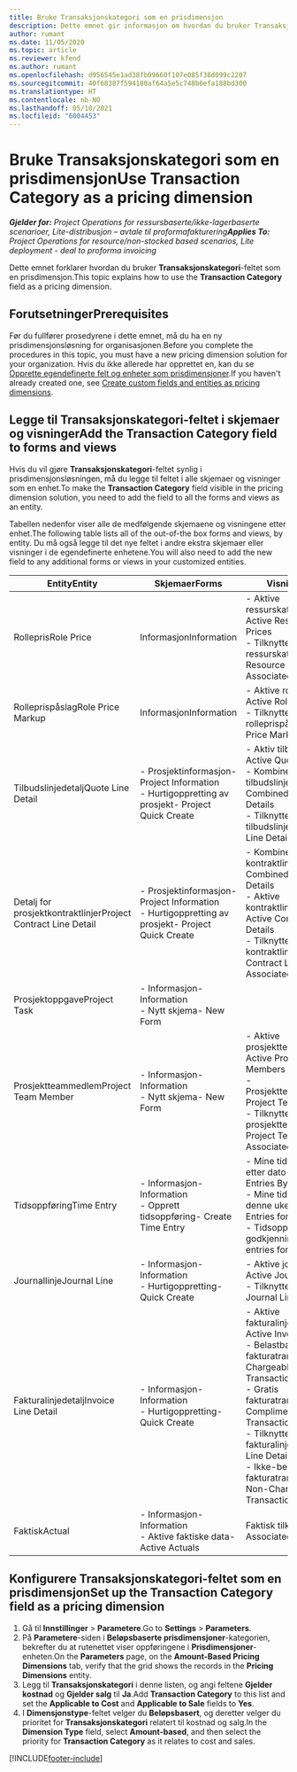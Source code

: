 ```yaml
---
title: Bruke Transaksjonskategori som en prisdimensjon
description: Dette emnet gir informasjon om hvordan du bruker Transaksjonskategori-feltet som en prisdimensjon.
author: rumant
ms.date: 11/05/2020
ms.topic: article
ms.reviewer: kfend
ms.author: rumant
ms.openlocfilehash: d956545e1ad38fb09660f107e085f38d099c2207
ms.sourcegitcommit: 40f68387f594180af64a5e5c748b6efa188bd300
ms.translationtype: HT
ms.contentlocale: nb-NO
ms.lasthandoff: 05/10/2021
ms.locfileid: "6004453"
---
```

# <a name="use-transaction-category-as-a-pricing-dimension"></a><span data-ttu-id="074a1-103">Bruke Transaksjonskategori som en prisdimensjon</span><span class="sxs-lookup"><span data-stu-id="074a1-103">Use Transaction Category as a pricing dimension</span></span>


<span data-ttu-id="074a1-104">_**Gjelder for:** Project Operations for ressursbaserte/ikke-lagerbaserte scenarioer, Lite-distribusjon – avtale til proformafakturering_</span><span class="sxs-lookup"><span data-stu-id="074a1-104">_**Applies To:** Project Operations for resource/non-stocked based scenarios, Lite deployment - deal to proforma invoicing_</span></span>


<span data-ttu-id="074a1-105">Dette emnet forklarer hvordan du bruker **Transaksjonskategori**-feltet som en prisdimensjon.</span><span class="sxs-lookup"><span data-stu-id="074a1-105">This topic explains how to use the **Transaction Category** field as a pricing dimension.</span></span> 

## <a name="prerequisites"></a><span data-ttu-id="074a1-106">Forutsetninger</span><span class="sxs-lookup"><span data-stu-id="074a1-106">Prerequisites</span></span>
<span data-ttu-id="074a1-107">Før du fullfører prosedyrene i dette emnet, må du ha en ny prisdimensjonsløsning for organisasjonen.</span><span class="sxs-lookup"><span data-stu-id="074a1-107">Before you complete the procedures in this topic, you must have a new pricing dimension solution for your organization.</span></span> <span data-ttu-id="074a1-108">Hvis du ikke allerede har opprettet en, kan du se [Opprette egendefinerte felt og enheter som prisdimensjoner](create-custom-fields-entities-pricing-dimensions.md).</span><span class="sxs-lookup"><span data-stu-id="074a1-108">If you haven't already created one, see [Create custom fields and entities as pricing dimensions](create-custom-fields-entities-pricing-dimensions.md).</span></span>

## <a name="add-the-transaction-category-field-to-forms-and-views"></a><span data-ttu-id="074a1-109">Legge til Transaksjonskategori-feltet i skjemaer og visninger</span><span class="sxs-lookup"><span data-stu-id="074a1-109">Add the Transaction Category field to forms and views</span></span>
<span data-ttu-id="074a1-110">Hvis du vil gjøre **Transaksjonskategori**-feltet synlig i prisdimensjonsløsningen, må du legge til feltet i alle skjemaer og visninger som en enhet.</span><span class="sxs-lookup"><span data-stu-id="074a1-110">To make the **Transaction Category** field visible in the pricing dimension solution, you need to add the field to all the forms and views as an entity.</span></span>

<span data-ttu-id="074a1-111">Tabellen nedenfor viser alle de medfølgende skjemaene og visningene etter enhet.</span><span class="sxs-lookup"><span data-stu-id="074a1-111">The following table lists all of the out-of-the box forms and views, by entity.</span></span> <span data-ttu-id="074a1-112">Du må også legge til det nye feltet i andre ekstra skjemaer eller visninger i de egendefinerte enhetene.</span><span class="sxs-lookup"><span data-stu-id="074a1-112">You will also need to add the new field to any additional forms or views in your customized entities.</span></span>

|  <span data-ttu-id="074a1-113">Entity</span><span class="sxs-lookup"><span data-stu-id="074a1-113">Entity</span></span>        | <span data-ttu-id="074a1-114">Skjemaer</span><span class="sxs-lookup"><span data-stu-id="074a1-114">Forms</span></span>     |<span data-ttu-id="074a1-115">Visninger</span><span class="sxs-lookup"><span data-stu-id="074a1-115">Views</span></span>        |
| ------------------------------|---------------------------------|----------------------------------|
|  <span data-ttu-id="074a1-116">Rollepris</span><span class="sxs-lookup"><span data-stu-id="074a1-116">Role Price</span></span>| <span data-ttu-id="074a1-117">Informasjon</span><span class="sxs-lookup"><span data-stu-id="074a1-117">Information</span></span> |<span data-ttu-id="074a1-118">- Aktive ressurskategoripriser</span><span class="sxs-lookup"><span data-stu-id="074a1-118">- Active Resource Category Prices</span></span><br> <span data-ttu-id="074a1-119">- Tilknyttede ressurskategoripriser</span><span class="sxs-lookup"><span data-stu-id="074a1-119">- Resource Category Price Associated</span></span> |
|  <span data-ttu-id="074a1-120">Rolleprispåslag</span><span class="sxs-lookup"><span data-stu-id="074a1-120">Role Price Markup</span></span>| <span data-ttu-id="074a1-121">Informasjon</span><span class="sxs-lookup"><span data-stu-id="074a1-121">Information</span></span>|<span data-ttu-id="074a1-122">- Aktive rolleprispåslag</span><span class="sxs-lookup"><span data-stu-id="074a1-122">- Active Role Price Markup</span></span><br><span data-ttu-id="074a1-123">- Tilknyttede rolleprispåslag</span><span class="sxs-lookup"><span data-stu-id="074a1-123">- Role Price Markup Associated</span></span> |
|  <span data-ttu-id="074a1-124">Tilbudslinjedetalj</span><span class="sxs-lookup"><span data-stu-id="074a1-124">Quote Line Detail</span></span>|<span data-ttu-id="074a1-125">- Prosjektinformasjon</span><span class="sxs-lookup"><span data-stu-id="074a1-125">- Project Information</span></span><br><span data-ttu-id="074a1-126">- Hurtigoppretting av prosjekt</span><span class="sxs-lookup"><span data-stu-id="074a1-126">- Project Quick Create</span></span>| <span data-ttu-id="074a1-127">- Aktiv tilbudslinjedetalj</span><span class="sxs-lookup"><span data-stu-id="074a1-127">- Active Quote Line Detail</span></span><br><span data-ttu-id="074a1-128">- Kombinerte tilbudslinjedetaljer</span><span class="sxs-lookup"><span data-stu-id="074a1-128">- Combined Quote Line Details</span></span><br><span data-ttu-id="074a1-129">- Tilknyttet tilbudslinjedetalj</span><span class="sxs-lookup"><span data-stu-id="074a1-129">- Quote Line Detail Associated</span></span> |
|  <span data-ttu-id="074a1-130">Detalj for prosjektkontraktlinjer</span><span class="sxs-lookup"><span data-stu-id="074a1-130">Project Contract Line Detail</span></span>|<span data-ttu-id="074a1-131">- Prosjektinformasjon</span><span class="sxs-lookup"><span data-stu-id="074a1-131">- Project Information</span></span><br><span data-ttu-id="074a1-132">- Hurtigoppretting av prosjekt</span><span class="sxs-lookup"><span data-stu-id="074a1-132">- Project Quick Create</span></span>|<span data-ttu-id="074a1-133">- Kombinerte kontraktlinjedetaljer</span><span class="sxs-lookup"><span data-stu-id="074a1-133">- Combined Contract Line Details</span></span><br><span data-ttu-id="074a1-134">- Aktive kontraktlinjedetaljer</span><span class="sxs-lookup"><span data-stu-id="074a1-134">- Active Contract Line Details</span></span><br><span data-ttu-id="074a1-135">- Tilknyttede kontraktlinjedetaljer</span><span class="sxs-lookup"><span data-stu-id="074a1-135">- Contract Line Detail Associated</span></span> |
|  <span data-ttu-id="074a1-136">Prosjektoppgave</span><span class="sxs-lookup"><span data-stu-id="074a1-136">Project Task</span></span>|<span data-ttu-id="074a1-137">- Informasjon</span><span class="sxs-lookup"><span data-stu-id="074a1-137">- Information</span></span><br><span data-ttu-id="074a1-138">- Nytt skjema</span><span class="sxs-lookup"><span data-stu-id="074a1-138">- New Form</span></span>| &nbsp; |
|  <span data-ttu-id="074a1-139">Prosjektteammedlem</span><span class="sxs-lookup"><span data-stu-id="074a1-139">Project Team Member</span></span>|<span data-ttu-id="074a1-140">- Informasjon</span><span class="sxs-lookup"><span data-stu-id="074a1-140">- Information</span></span><br><span data-ttu-id="074a1-141">- Nytt skjema</span><span class="sxs-lookup"><span data-stu-id="074a1-141">- New Form</span></span>|<span data-ttu-id="074a1-142">- Aktive prosjektteammedlemmer</span><span class="sxs-lookup"><span data-stu-id="074a1-142">- Active Project Team Members</span></span><br><span data-ttu-id="074a1-143">- Prosjektteammedlemmer</span><span class="sxs-lookup"><span data-stu-id="074a1-143">- Project Team Members</span></span><br><span data-ttu-id="074a1-144">- Tilknyttede prosjektteammedlemmer</span><span class="sxs-lookup"><span data-stu-id="074a1-144">- Project Team Members Associated</span></span> |
|  <span data-ttu-id="074a1-145">Tidsoppføring</span><span class="sxs-lookup"><span data-stu-id="074a1-145">Time Entry</span></span>|<span data-ttu-id="074a1-146">- Informasjon</span><span class="sxs-lookup"><span data-stu-id="074a1-146">- Information</span></span><br><span data-ttu-id="074a1-147">- Opprett tidsoppføring</span><span class="sxs-lookup"><span data-stu-id="074a1-147">- Create Time Entry</span></span>|<span data-ttu-id="074a1-148">- Mine tidsoppføringer etter dato</span><span class="sxs-lookup"><span data-stu-id="074a1-148">- My Time Entries By Date</span></span><br><span data-ttu-id="074a1-149">- Mine tidsoppføringer for denne uken</span><span class="sxs-lookup"><span data-stu-id="074a1-149">- My Time Entries for this Week</span></span><br><span data-ttu-id="074a1-150">- Tidsoppføringer til godkjenning</span><span class="sxs-lookup"><span data-stu-id="074a1-150">- Time entries for Approval</span></span>|
|  <span data-ttu-id="074a1-151">Journallinje</span><span class="sxs-lookup"><span data-stu-id="074a1-151">Journal Line</span></span>|<span data-ttu-id="074a1-152">- Informasjon</span><span class="sxs-lookup"><span data-stu-id="074a1-152">- Information</span></span><br><span data-ttu-id="074a1-153">- Hurtigoppretting</span><span class="sxs-lookup"><span data-stu-id="074a1-153">- Quick Create</span></span>|<span data-ttu-id="074a1-154">- Aktive journallinjer</span><span class="sxs-lookup"><span data-stu-id="074a1-154">- Active Journal Lines</span></span><br><span data-ttu-id="074a1-155">- Tilknyttet journallinje</span><span class="sxs-lookup"><span data-stu-id="074a1-155">- Journal Line Associated</span></span>|
|  <span data-ttu-id="074a1-156">Fakturalinjedetalj</span><span class="sxs-lookup"><span data-stu-id="074a1-156">Invoice Line Detail</span></span>|<span data-ttu-id="074a1-157">- Informasjon</span><span class="sxs-lookup"><span data-stu-id="074a1-157">- Information</span></span><br><span data-ttu-id="074a1-158">- Hurtigoppretting</span><span class="sxs-lookup"><span data-stu-id="074a1-158">- Quick Create</span></span>|<span data-ttu-id="074a1-159">- Aktive fakturalinjedetaljer</span><span class="sxs-lookup"><span data-stu-id="074a1-159">- Active Invoice Line Details</span></span><br><span data-ttu-id="074a1-160">- Belastbare fakturatransaksjoner</span><span class="sxs-lookup"><span data-stu-id="074a1-160">- Chargeable Invoice Transactions</span></span><br><span data-ttu-id="074a1-161">- Gratis fakturatransaksjoner</span><span class="sxs-lookup"><span data-stu-id="074a1-161">- Complimentary Invoice Transactions</span></span><br><span data-ttu-id="074a1-162">- Tilknyttet fakturalinjedetalj</span><span class="sxs-lookup"><span data-stu-id="074a1-162">- Invoice Line Detail Associated</span></span> <br><span data-ttu-id="074a1-163">- Ikke-belastbare fakturatransaksjoner</span><span class="sxs-lookup"><span data-stu-id="074a1-163">- Non-Chargeable Invoice Transactions</span></span>|
|  <span data-ttu-id="074a1-164">Faktisk</span><span class="sxs-lookup"><span data-stu-id="074a1-164">Actual</span></span>|<span data-ttu-id="074a1-165">- Informasjon</span><span class="sxs-lookup"><span data-stu-id="074a1-165">- Information</span></span><br><span data-ttu-id="074a1-166">- Aktive faktiske data</span><span class="sxs-lookup"><span data-stu-id="074a1-166">- Active Actuals</span></span>| <span data-ttu-id="074a1-167">Faktisk tilknyttet</span><span class="sxs-lookup"><span data-stu-id="074a1-167">Actual Associated</span></span> |

## <a name="set-up-the-transaction-category-field-as-a-pricing-dimension"></a><span data-ttu-id="074a1-168">Konfigurere Transaksjonskategori-feltet som en prisdimensjon</span><span class="sxs-lookup"><span data-stu-id="074a1-168">Set up the Transaction Category field as a pricing dimension</span></span>

1. <span data-ttu-id="074a1-169">Gå til **Innstillinger** > **Parametere**.</span><span class="sxs-lookup"><span data-stu-id="074a1-169">Go to **Settings** > **Parameters**.</span></span> 
2. <span data-ttu-id="074a1-170">På **Parametere**-siden i **Beløpsbaserte prisdimensjoner**-kategorien, bekrefter du at rutenettet viser oppføringene i **Prisdimensjoner**-enheten.</span><span class="sxs-lookup"><span data-stu-id="074a1-170">On the **Parameters** page, on the **Amount-Based Pricing Dimensions** tab, verify that the grid shows the records in the **Pricing Dimensions** entity.</span></span>
3. <span data-ttu-id="074a1-171">Legg til **Transaksjonskategori** i denne listen, og angi feltene **Gjelder kostnad** og **Gjelder salg** til **Ja**.</span><span class="sxs-lookup"><span data-stu-id="074a1-171">Add **Transaction Category** to this list and set the **Applicable to Cost** and **Applicable to Sale** fields to **Yes**.</span></span>
4. <span data-ttu-id="074a1-172">I **Dimensjonstype**-feltet velger du **Beløpsbasert**, og deretter velger du prioritet for **Transaksjonskategori** relatert til kostnad og salg.</span><span class="sxs-lookup"><span data-stu-id="074a1-172">In the **Dimension Type** field, select **Amount-based**, and then select the priority for **Transaction Category** as it relates to cost and sales.</span></span>


[!INCLUDE[footer-include](../includes/footer-banner.md)]